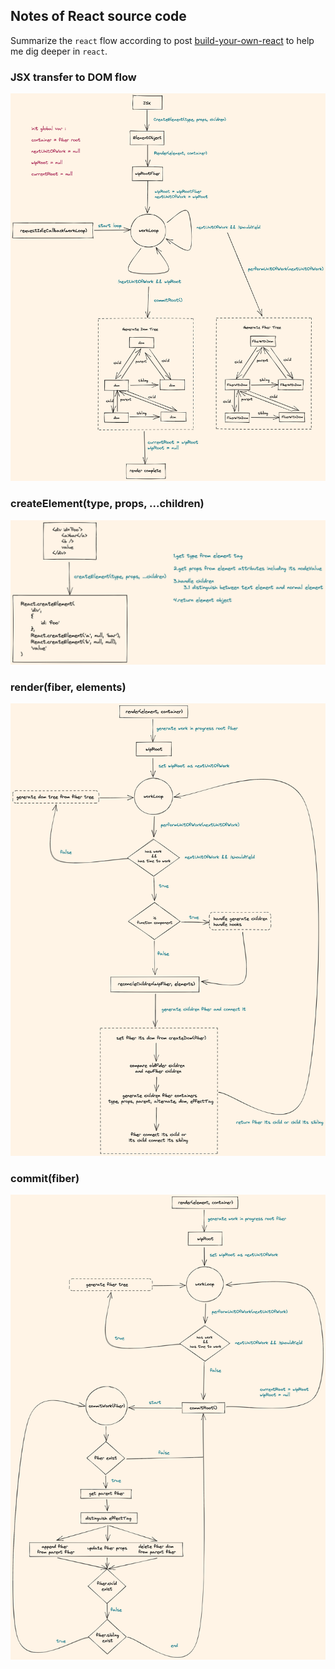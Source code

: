 ## Notes of React source code

Summarize the `react` flow according to post [build-your-own-react](https://pomb.us/build-your-own-react/) to help me dig deeper in `react`.

### JSX transfer to DOM flow
![JSX_transfer_to_dom](flow/JSX_transfer_to_DOM.png)

### createElement(type, props, ...children)
![JSX_transfer_to_dom](flow/createElement.png)

### render(fiber, elements)
![JSX_transfer_to_dom](flow/render.png)

### commit(fiber)
![JSX_transfer_to_dom](flow/commit.png)

